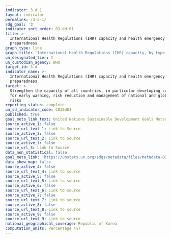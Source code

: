 ```yaml
---
indicator: 3.d.1
layout: indicator
permalink: /3-d-1/
sdg_goal: '3'
indicator_sort_order: 03-dd-01
title: >-
  International Health Regulations (IHR) capacity and health emergency
  preparedness
graph_type: line
graph_title: 'International Health Regulations (IHR) capacity, by type of IHR capacity '
un_designated_tier: I
un_custodian_agency: WHO
target_id: 3.d
indicator_name: >-
  International Health Regulations (IHR) capacity and health emergency
  preparedness
target: >-
  Strengthen the capacity of all countries, in particular developing countries,
  for early warning, risk reduction and management of national and global health
  risks
reporting_status: complete
un_sd_indicator_code: C030d01
published: true
goal_meta_link_text: United Nations Sustainable Development Goals Metadata (pdf 865kB)
source_active_1: false
source_url_text_1: Link to Source
source_active_2: false
source_url_text_2: Link to Source
source_active_3: false
source_url_3: Link to Source
data_non_statistical: false
goal_meta_link: 'https://unstats.un.org/sdgs/metadata/files/Metadata-03-0D-01.pdf'
data_show_map: false
source_active_4: false
source_url_text_4: Link to source
source_active_5: false
source_url_text_5: Link to source
source_active_6: false
source_url_text_6: Link to source
source_active_7: false
source_url_text_7: Link to source
source_active_8: false
source_url_text_8: Link to source
source_active_9: false
source_url_text_9: Link to source
national_geographical_coverage: Republic of Korea
computation_units: Percentage (%)
---
```

